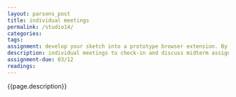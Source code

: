 ```yaml
---  
layout: parsons_post  
title: individual meetings 
permalink: /studio14/  
categories:   
tags:  
assignment: develop your sketch into a prototype browser extension. By next week, the extension should have basic functionality and be able to be tested by a friend.
description: individual meetings to check-in and discuss midterm assignment
assignment-due: 03/12
readings: 
---  
```


{{page.description}}



